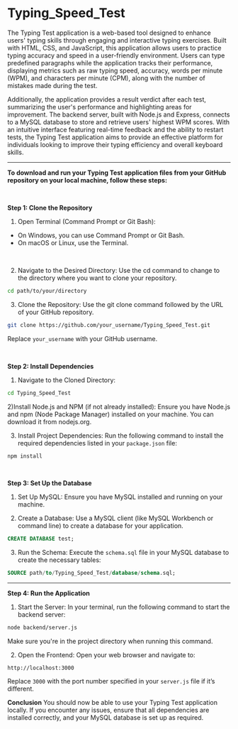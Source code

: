 # Typing_Speed_Test

The Typing Test application is a web-based tool designed to enhance users' typing skills through engaging and interactive typing exercises. Built with HTML, CSS, and JavaScript, this application allows users to practice typing accuracy and speed in a user-friendly environment. Users can type predefined paragraphs while the application tracks their performance, displaying metrics such as raw typing speed, accuracy, words per minute (WPM), and characters per minute (CPM), along with the number of mistakes made during the test.

Additionally, the application provides a result verdict after each test, summarizing the user's performance and highlighting areas for improvement. The backend server, built with Node.js and Express, connects to a MySQL database to store and retrieve users' highest WPM scores. With an intuitive interface featuring real-time feedback and the ability to restart tests, the Typing Test application aims to provide an effective platform for individuals looking to improve their typing efficiency and overall keyboard skills.

---

<b>To download and run your Typing Test application files from your GitHub repository on your local machine, follow these steps:</b>

<br>

<b>Step 1: Clone the Repository</b>
1) Open Terminal (Command Prompt or Git Bash):
  - On Windows, you can use Command Prompt or Git Bash.
  - On macOS or Linux, use the Terminal.

<br>

2) Navigate to the Desired Directory: Use the cd command to change to the directory where you want to clone your repository.
```bash
cd path/to/your/directory
```

3) Clone the Repository: Use the git clone command followed by the URL of your GitHub repository.
```bash
git clone https://github.com/your_username/Typing_Speed_Test.git
```
Replace ```your_username``` with your GitHub username.

<br>

<b>Step 2: Install Dependencies</b>
1) Navigate to the Cloned Directory:
```bash
cd Typing_Speed_Test
```
2)Install Node.js and NPM (if not already installed): Ensure you have Node.js and npm (Node Package Manager) installed on your machine. You can download it from nodejs.org.

3) Install Project Dependencies: Run the following command to install the required dependencies listed in your ```package.json``` file:
```bash
npm install
```

<br> 

<b>Step 3: Set Up the Database</b>
1) Set Up MySQL: Ensure you have MySQL installed and running on your machine.

2) Create a Database: Use a MySQL client (like MySQL Workbench or command line) to create a database for your application.
```SQL
CREATE DATABASE test;
```
3) Run the Schema: Execute the ```schema.sql``` file in your MySQL database to create the necessary tables:
```SQL
SOURCE path/to/Typing_Speed_Test/database/schema.sql;
```

---

<b>Step 4: Run the Application</b>
1) Start the Server: In your terminal, run the following command to start the backend server:
```bash
node backend/server.js
```
Make sure you're in the project directory when running this command.

2) Open the Frontend: Open your web browser and navigate to:
   
```arduino
http://localhost:3000
```
Replace ```3000``` with the port number specified in your ```server.js``` file if it’s different.

<b>Conclusion</b>
You should now be able to use your Typing Test application locally. If you encounter any issues, ensure that all dependencies are installed correctly, and your MySQL database is set up as required.
